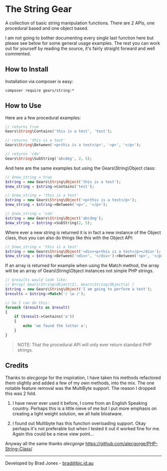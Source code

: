 The String Gear
================================================================================
A collection of basic string manipulation functions.
There are 2 APIs, one procedural based and one object based.

I am not going to bother documenting every single last function here but please
see below for some general usage examples. The rest you can work out for
yourself by reading the source, it's fairly straight forward and well commented.

How to Install
--------------------------------------------------------------------------------
Installation via composer is easy:

	composer require gears/string:*

How to Use
--------------------------------------------------------------------------------
Here are a few procedural examples:

```php
// returns true
Gears\String\Contains('this is a test', 'test');

// returns 'this is a test'
Gears\String\Between('<p>this is a test</p>', '<p>', '</p>');

// returns 'cde'
Gears\String\SubString('abcdeg', 2, 5);
```

And here are the same examples but using the Gears\String\Object class:

```php
// $new_string = true
$string = new Gears\String\Object('this is a test');
$new_string = $string->Contains('test');

// $new_string = 'this is a test'
$string = new Gears\String\Object('<p>this is a test</p>');
$new_string = $string->Between('<p>', '</p>');

// $new_string = 'cde'
$string = new Gears\String\Object('abcdeg');
$new_string = $string->SubString(2, 5);
```

Where ever a new string is returned it is in fact a new instance of the Object
class, thus you can also do things like this with the Object API:

```php
// $new_string = 'this is a test'
$string = new Gears\String\Object('<div><p>this is a test</p></div>');
$new_string = $string->Between('<div>', '</div>')->Between('<p>', '</p>');
```

If an array is returned for example when using the Match method, the array
will be an array of Gears\String\Object instances not simple PHP strings.

```php
// $results would look like:
// Array( Gears\String\Object(I), Gears\String\Object(a) )
$string = new Gears\String\Object('I am going to perform a test');
$results = $string->Match('/ \w /');

// So I can do this:
foreach ($results as $result)
{
	if ($result->Contains('a'))
	{
		echo 'we found the letter a';
	}
}
```

> NOTE: That the procedural API will only ever return standard PHP strings.

Credits
--------------------------------------------------------------------------------
Thanks to *alecgorge* for the inspiration, I have taken his methods refactored
them slightly and added a few of my own methods, into the mix. The one notable
feature removal was the MultiByte support. The reason I dropped this was 2 fold.

1. I have never ever used it before, I come from an English Speaking country.
Perhaps this is a little nieve of me but I put more emphasis on creating a
light weight solution, we all hate bloatware.

2. I found out Multibyte has this function overloading support. Okay perhaps
it's not preferable but when I tested it out it worked fine for me. Again this
could be a nieve view point...

Anyway all the same thanks *alecgorge*
https://github.com/alecgorge/PHP-String-Class/

--------------------------------------------------------------------------------
Developed by Brad Jones - brad@bjc.id.au
